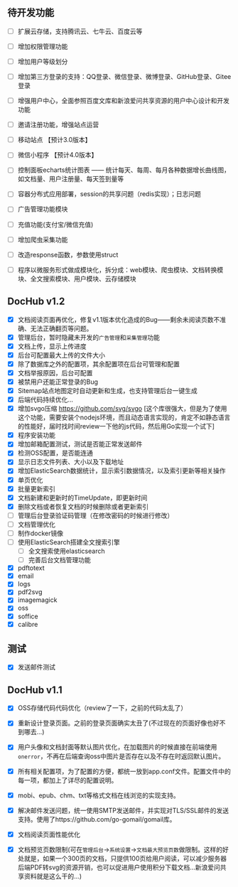 ## 待开发功能

- [ ] 扩展云存储，支持腾讯云、七牛云、百度云等
- [ ] 增加权限管理功能
- [ ] 增加用户等级划分
- [ ] 增加第三方登录的支持：QQ登录、微信登录、微博登录、GitHub登录、Gitee登录
- [ ] 增强用户中心，全面参照百度文库和新浪爱问共享资源的用户中心设计和开发功能
- [ ] 邀请注册功能，增强站点运营
- [ ] 移动站点 【预计3.0版本】
- [ ] 微信小程序 【预计4.0版本】
- [ ] 控制面板echarts统计图表 —— 统计每天、每周、每月各种数据增长曲线图，如文档量、用户注册量、每天签到量等
- [ ] 容器分布式应用部署，session的共享问题（redis实现）；日志问题
- [ ] 广告管理功能模块
- [ ] 充值功能(支付宝/微信充值)
- [ ] 增加爬虫采集功能
- [ ] 改造response函数，参数使用struct

- [ ] 程序以微服务形式做成模块化，拆分成：web模块、爬虫模块、文档转换模块、全文搜索模块、用户模块、云存储模块




## DocHub v1.2


- [x] 文档阅读页面再优化，修复v1.1版本优化造成的Bug——剩余未阅读页数不准确、无法正确翻页等问题。
- [x] 管理后台，暂时隐藏未开发的`广告管理`和`采集管理`功能
- [x] 文档上传，显示上传进度
- [x] 后台可配置最大上传的文件大小
- [x] 除了数据库之外的配置项，其余配置项在后台可管理和配置
- [x] 文档举报原因，后台可配置
- [x] 被禁用户还能正常登录的Bug
- [x] Sitemap站点地图定时自动更新和生成，也支持管理后台一键生成
- [x] 后端代码持续优化...
- [x] 增加svgo压缩 https://github.com/svg/svgo [这个库很强大，但是为了使用这个功能，需要安装个nodejs环境，而且动态语言实现的，肯定不如静态语言的性能好，届时找时间review一下他的js代码，然后用Go实现一个试下]
- [x] 程序安装功能
- [x] 增加邮箱配置测试，测试是否能正常发送邮件
- [x] 检测OSS配置，是否能连通
- [x] 显示日志文件列表、大小以及下载地址
- [x] 增加ElasticSearch数据统计，显示索引数据情况，以及索引更新等相关操作
- [x] 单页优化
- [x] 批量更新索引
- [x] 文档新建和更新时的TimeUpdate，即更新时间
- [x] 删除文档或者恢复文档的时候删除或者更新索引
- [ ] 管理后台登录验证码管理（在修改密码的时候进行修改）
- [ ] 文档管理优化
- [ ] 制作docker镜像
- [ ] 使用ElasticSearch搭建全文搜索引擎
    - [ ] 全文搜索使用elasticsearch
    - [ ] 完善后台文档管理功能

- [x] pdftotext
- [x] email
- [x] logs
- [x] pdf2svg
- [x] imagemagick
- [x] oss
- [x] soffice
- [x] calibre

## 测试
- [x] 发送邮件测试


## DocHub v1.1
- [x] OSS存储代码代码优化（review了一下，之前的代码太乱了）
- [x] 重新设计登录页面。之前的登录页面确实太丑了(不过现在的页面好像也好不到哪去...)
- [x] 用户头像和文档封面等默认图片优化，在加载图片的时候直接在前端使用`onerror`，不再在后端查询oss中图片是否存在以及不存在时返回默认图片。
- [x] 所有相关配置项，为了配置的方便，都统一放到app.conf文件。配置文件中的每一项，都加上了详尽的配置说明。
- [x] mobi、epub、chm、txt等格式文档在线浏览的实现支持。
- [x] 解决邮件发送问题，统一使用SMTP发送邮件，并实现对TLS/SSL邮件的发送支持。使用了https://github.com/go-gomail/gomail库。
- [x] 文档阅读页面性能优化
- [x] 文档预览页数限制(可在`管理后台`->`系统设置`->`文档最大预览页数`做限制。这样的好处就是，如果一个300页的文档，只提供100页给用户阅读，可以减少服务器后端PDF转svg的资源开销，也可以促进用户使用积分下载文档...新浪爱问共享资料就是这么干的...)

